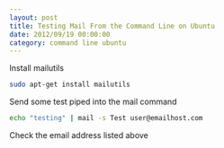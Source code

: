 ```yaml
---
layout: post
title: Testing Mail From the Command Line on Ubuntu
date: 2012/09/19 00:00:00
category: command line ubuntu 
---
```


Install mailutils

```bash
sudo apt-get install mailutils
```

Send some test piped into the mail command

```bash
echo "testing" | mail -s Test user@emailhost.com
```

Check the email address listed above
